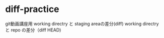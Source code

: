 # diff-practice
git動画講座用
working directry と staging areaの差分(diff)
working directry と repo の差分（diff HEAD)